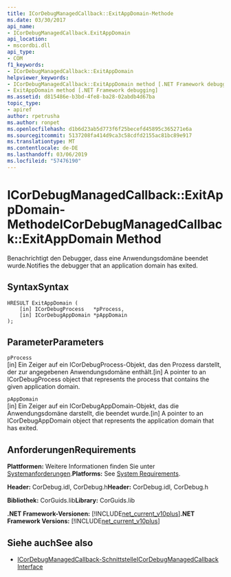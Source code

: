 ```yaml
---
title: ICorDebugManagedCallback::ExitAppDomain-Methode
ms.date: 03/30/2017
api_name:
- ICorDebugManagedCallback.ExitAppDomain
api_location:
- mscordbi.dll
api_type:
- COM
f1_keywords:
- ICorDebugManagedCallback::ExitAppDomain
helpviewer_keywords:
- ICorDebugManagedCallback::ExitAppDomain method [.NET Framework debugging]
- ExitAppDomain method [.NET Framework debugging]
ms.assetid: d815486e-b3bd-4fe8-ba28-02abdb4d67ba
topic_type:
- apiref
author: rpetrusha
ms.author: ronpet
ms.openlocfilehash: d1b6d23ab5d773f6f25becefd45895c365271e6a
ms.sourcegitcommit: 5137208fa414d9ca3c58cdfd2155ac81bc89e917
ms.translationtype: MT
ms.contentlocale: de-DE
ms.lasthandoff: 03/06/2019
ms.locfileid: "57476190"
---
```

# <a name="icordebugmanagedcallbackexitappdomain-method"></a><span data-ttu-id="32240-102">ICorDebugManagedCallback::ExitAppDomain-Methode</span><span class="sxs-lookup"><span data-stu-id="32240-102">ICorDebugManagedCallback::ExitAppDomain Method</span></span>
<span data-ttu-id="32240-103">Benachrichtigt den Debugger, dass eine Anwendungsdomäne beendet wurde.</span><span class="sxs-lookup"><span data-stu-id="32240-103">Notifies the debugger that an application domain has exited.</span></span>  
  
## <a name="syntax"></a><span data-ttu-id="32240-104">Syntax</span><span class="sxs-lookup"><span data-stu-id="32240-104">Syntax</span></span>  
  
```  
HRESULT ExitAppDomain (  
    [in] ICorDebugProcess   *pProcess,  
    [in] ICorDebugAppDomain *pAppDomain  
);  
```  
  
## <a name="parameters"></a><span data-ttu-id="32240-105">Parameter</span><span class="sxs-lookup"><span data-stu-id="32240-105">Parameters</span></span>  
 `pProcess`  
 <span data-ttu-id="32240-106">[in] Ein Zeiger auf ein ICorDebugProcess-Objekt, das den Prozess darstellt, der zur angegebenen Anwendungsdomäne enthält.</span><span class="sxs-lookup"><span data-stu-id="32240-106">[in] A pointer to an ICorDebugProcess object that represents the process that contains the given application domain.</span></span>  
  
 `pAppDomain`  
 <span data-ttu-id="32240-107">[in] Ein Zeiger auf ein ICorDebugAppDomain-Objekt, das die Anwendungsdomäne darstellt, die beendet wurde.</span><span class="sxs-lookup"><span data-stu-id="32240-107">[in] A pointer to an ICorDebugAppDomain object that represents the application domain that has exited.</span></span>  
  
## <a name="requirements"></a><span data-ttu-id="32240-108">Anforderungen</span><span class="sxs-lookup"><span data-stu-id="32240-108">Requirements</span></span>  
 <span data-ttu-id="32240-109">**Plattformen:** Weitere Informationen finden Sie unter [Systemanforderungen](../../../../docs/framework/get-started/system-requirements.md).</span><span class="sxs-lookup"><span data-stu-id="32240-109">**Platforms:** See [System Requirements](../../../../docs/framework/get-started/system-requirements.md).</span></span>  
  
 <span data-ttu-id="32240-110">**Header:** CorDebug.idl, CorDebug.h</span><span class="sxs-lookup"><span data-stu-id="32240-110">**Header:** CorDebug.idl, CorDebug.h</span></span>  
  
 <span data-ttu-id="32240-111">**Bibliothek:** CorGuids.lib</span><span class="sxs-lookup"><span data-stu-id="32240-111">**Library:** CorGuids.lib</span></span>  
  
 <span data-ttu-id="32240-112">**.NET Framework-Versionen:** [!INCLUDE[net_current_v10plus](../../../../includes/net-current-v10plus-md.md)]</span><span class="sxs-lookup"><span data-stu-id="32240-112">**.NET Framework Versions:** [!INCLUDE[net_current_v10plus](../../../../includes/net-current-v10plus-md.md)]</span></span>  
  
## <a name="see-also"></a><span data-ttu-id="32240-113">Siehe auch</span><span class="sxs-lookup"><span data-stu-id="32240-113">See also</span></span>
- [<span data-ttu-id="32240-114">ICorDebugManagedCallback-Schnittstelle</span><span class="sxs-lookup"><span data-stu-id="32240-114">ICorDebugManagedCallback Interface</span></span>](../../../../docs/framework/unmanaged-api/debugging/icordebugmanagedcallback-interface.md)
